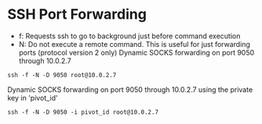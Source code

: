 # SSH Port Forwarding
- f: Requests ssh to go to background just before command execution
- N: Do not execute a remote command. This is useful for just forwarding ports (protocol version 2 only)
Dynamic SOCKS forwarding on port 9050 through 10.0.2.7
```
ssh -f -N -D 9050 root@10.0.2.7
```
Dynamic SOCKS forwarding on port 9050 through 10.0.2.7 using the private key in 'pivot_id'
```
ssh -f -N -D 9050 -i pivot_id root@10.0.2.7
```
